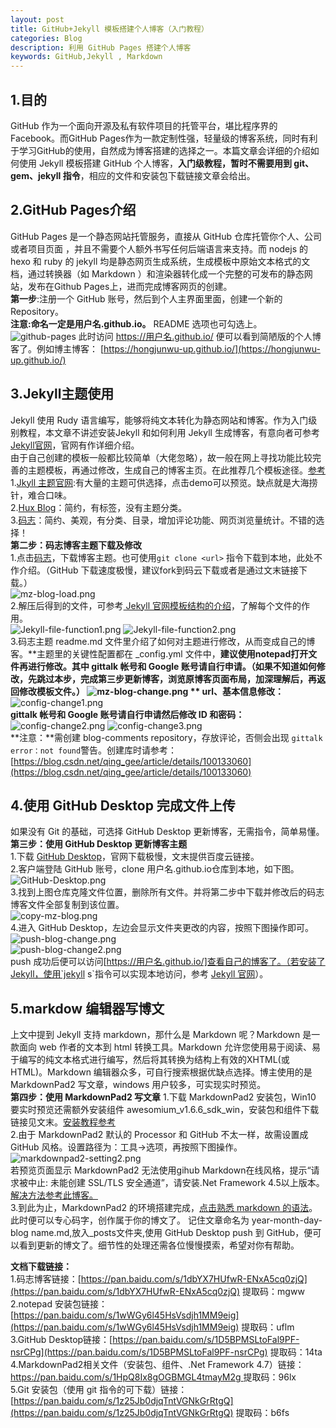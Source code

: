 ```yaml
---
layout: post
title: GitHub+Jekyll 模板搭建个人博客（入门教程）
categories: Blog
description: 利用 GitHub Pages 搭建个人博客
keywords: GitHub,Jekyll , Markdown
---
```

## 1.目的 ##

GitHub 作为一个面向开源及私有软件项目的托管平台，堪比程序界的Facebook。而GitHub Pages作为一款定制性强，轻量级的博客系统，同时有利于学习GitHub的使用，自然成为博客搭建的选择之一。本篇文章会详细的介绍如何使用 Jekyll 模板搭建 GitHub 个人博客，**入门级教程，暂时不需要用到 git、gem、jekyll 指令**，相应的文件和安装包下载链接文章会给出。
## 2.GitHub Pages介绍 ## 
GitHub Pages 是一个静态网站托管服务，直接从 GitHub 仓库托管你个人、公司或者项目页面 ，并且不需要个人额外书写任何后端语言来支持。而 nodejs 的 hexo 和 ruby 的 jekyll 均是静态网页生成系统，生成模板中原始文本格式的文档，通过转换器（如 Markdown ）和渲染器转化成一个完整的可发布的静态网站，发布在Github Pages上，进而完成博客网页的创建。  
**第一步**:注册一个 GitHub 账号，然后到个人主界面里面，创建一个新的 Repository。    
**注意:命名一定是用户名.github.io。** README 选项也可勾选上。    
![github-pages](/images/blog/github-pages.png)
此时访问 https://用户名.github.io/ 便可以看到简陋版的个人博客了。例如博主博客： [https://hongjunwu-up.github.io/](https://hongjunwu-up.github.io/)
## 3.Jekyll主题使用 ##
Jekyll 使用 Rudy 语言编写，能够将纯文本转化为静态网站和博客。作为入门级别教程，本文章不讲述安装Jekyll 和如何利用 Jekyll 生成博客，有意向者可参考[Jekyll官网](https://www.jekyll.com.cn/)，官网有作详细介绍。  
由于自己创建的模板一般都比较简单（大佬忽略），故一般在网上寻找功能比较完善的主题模板，再通过修改，生成自己的博客主页。在此推荐几个模板途径。[参考](https://blog.csdn.net/chen_z_p/article/details/103132625)    
1.[Jkyll 主题官网](http://jekyllthemes.org/):有大量的主题可供选择，点击demo可以预览。缺点就是大海捞针，难合口味。    
2.[Hux Blog](https://github.com/Huxpro/huxpro.github.io)：简约，有标签，没有主题分类。  
3.[码志](https://github.com/mzlogin/mzlogin.github.io)：简约、美观，有分类、目录，增加评论功能、网页浏览量统计。不错的选择！  
**第二步：码志博客主题下载及修改**  
1.点击[码志](https://github.com/mzlogin/mzlogin.github.io)，下载博客主题。也可使用`git clone <url>` 指令下载到本地，此处不作介绍。（GitHub 下载速度极慢，建议fork到码云下载或者是通过文末链接下载。）    
![mz-blog-load.png](/images/blog/mz-blog-load.png)  
2.解压后得到的文件，可参考[ Jekyll 官网模板结构的介绍](https://www.jekyll.com.cn/docs/structure/)，了解每个文件的作用。  
![Jekyll-file-function1.png](/images/blog/Jekyll-file-function1.png)
![Jekyll-file-function2.png](/images/blog/Jekyll-file-function2.png)   
3.码志主题 readme.md 文件里介绍了如何对主题进行修改，从而变成自己的博客。**主题里的关键性配置都在 _config.yml 文件中，**建议使用notepad打开文件再进行修改。其中 gittalk 帐号和 Google 账号请自行申请。（如果不知道如何修改，先跳过本步，完成第三步更新博客，浏览原博客页面布局，加深理解后，再返回修改模板文件。）
![mz-blog-change.png](/images/blog/mz-blog-change.png) ** 
url、基本信息修改：**
![config-change1.png](/images/blog/config-change1.png)  
**gittalk 帐号和 Google 账号请自行申请然后修改 ID 和密码：**
![config-change2.png](/images/blog/config-change2.png)
![config-change3.png](/images/blog/config-change3.png)   
**注意：**需创建 blog-comments repository，存放评论，否侧会出现 `gittalk error：not found`警告。创建库时请参考：[https://blog.csdn.net/qing_gee/article/details/100133060](https://blog.csdn.net/qing_gee/article/details/100133060)
## 4.使用 GitHub Desktop 完成文件上传  ##
如果没有 Git 的基础，可选择 GitHub Desktop 更新博客，无需指令，简单易懂。  
**第三步：使用 GitHub Desktop 更新博客主题**  
1.下载 [GitHub Desktop](https://desktop.github.com/)，官网下载极慢，文末提供百度云链接。  
2.客户端登陆 GitHub 账号，clone 用户名.github.io仓库到本地，如下图。  
![GitHub-Desktop.png](/images/blog/GitHub-Desktop.png)  
3.找到上图仓库克隆文件位置，删除所有文件。并将第二步中下载并修改后的码志博客文件全部复制到该位置。  
![copy-mz-blog.png](/images/blog/copy-mz-blog.png)  
4.进入 GitHub Desktop，左边会显示文件夹更改的内容，按照下图操作即可。  
![push-blog-change.png](/images/blog/push-blog-change.png)  
![push-blog-change2.png](/images/blog/push-blog-change2.png)    
push 成功后便可以访问[https://用户名.github.io/]查看自己的博客了。（若安装了Jekyll，使用`jekyll s`指令可以实现本地访问，参考 [Jekyll 官网](https://www.jekyll.com.cn/)）。  
## 5.markdow 编辑器写博文 ##
上文中提到 Jekyll 支持 markdown，那什么是 Markdown 呢？Markdown 是一款面向 web 作者的文本到 html 转换工具。Markdown 允许您使用易于阅读、易于编写的纯文本格式进行编写，然后将其转换为结构上有效的XHTML(或HTML)。Markdown 编辑器众多，可自行搜索根据优缺点选择。博主使用的是 MarkdownPad2 写文章，windows 用户较多，可实现实时预览。  
**第四步：使用 MarkdownPad2 写文章**
1.下载 MarkdownPad2 安装包，Win10 要实时预览还需额外安装组件 awesomium_v1.6.6_sdk_win，安装包和组件下载链接见文末。[安装教程参考](https://www.jianshu.com/p/1745a7f53404  )  
2.由于 MarkdownPad2 默认的 Processor 和 GitHub 不太一样，故需设置成 GitHub 风格。设置路径为：工具->选项，再按照下图操作。
![markdownpad2-setting2.png](/images/blog/markdownpad2-setting2.png)    
若预览页面显示 MarkdownPad2 无法使用gihub Markdown在线风格，提示“请求被中止: 未能创建 SSL/TLS 安全通道”，请安装.Net Framework 4.5以上版本。[解决方法参考此博客。](https://blog.csdn.net/qq18938308968/article/details/86243272)  
3.到此为止，MarkdownPad2 的环境搭建完成，[点击熟悉 markdown 的语法](https://www.jianshu.com/p/e9840793d8c2)。此时便可以专心码字，创作属于你的博文了。
记住文章命名为 year-month-day-blog name.md,放入_posts文件夹,使用 GitHub Desktop push 到 GitHub，便可以看到更新的博文了。细节性的处理还需各位慢慢摸索，希望对你有帮助。

**文档下载链接：**  
1.码志博客链接：[https://pan.baidu.com/s/1dbYX7HUfwR-ENxA5cq0zjQ](https://pan.baidu.com/s/1dbYX7HUfwR-ENxA5cq0zjQ)  提取码：mgww  
2.notepad 安装包链接：[https://pan.baidu.com/s/1wWGy6l45HsVsdjh1MM9eig](https://pan.baidu.com/s/1wWGy6l45HsVsdjh1MM9eig)   提取码：uflm    
3.GitHub Desktop链接：[https://pan.baidu.com/s/1D5BPMSLtoFal9PF-nsrCPg](https://pan.baidu.com/s/1D5BPMSLtoFal9PF-nsrCPg)   提取码：14ta    
4.MarkdownPad2相关文件（安装包、组件、.Net Framework 4.7）链接：[https://pan.baidu.com/s/1HpQ8Ix8gOGBMGL4tmayM2g   ](https://pan.baidu.com/s/1HpQ8Ix8gOGBMGL4tmayM2g   )提取码：96lx    
5.Git 安装包（使用 git 指令的可下载）链接：[https://pan.baidu.com/s/1z25Jb0djqTntVGNkGrRtgQ](https://pan.baidu.com/s/1z25Jb0djqTntVGNkGrRtgQ)  提取码：b6fs

